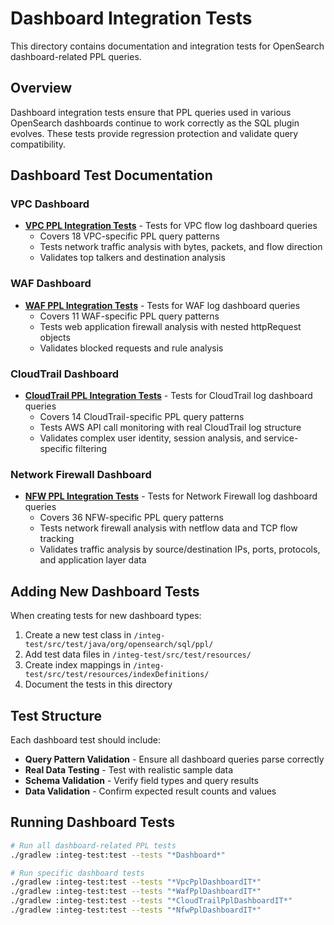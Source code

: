 # Dashboard Integration Tests

This directory contains documentation and integration tests for OpenSearch dashboard-related PPL queries.

## Overview

Dashboard integration tests ensure that PPL queries used in various OpenSearch dashboards continue to work correctly as the SQL plugin evolves. These tests provide regression protection and validate query compatibility.

## Dashboard Test Documentation

### VPC Dashboard
- **[VPC PPL Integration Tests](VPC_PPL_INTEGRATION_TESTS.md)** - Tests for VPC flow log dashboard queries
  - Covers 18 VPC-specific PPL query patterns
  - Tests network traffic analysis with bytes, packets, and flow direction
  - Validates top talkers and destination analysis

### WAF Dashboard
- **[WAF PPL Integration Tests](WAF_PPL_INTEGRATION_TESTS.md)** - Tests for WAF log dashboard queries
  - Covers 11 WAF-specific PPL query patterns
  - Tests web application firewall analysis with nested httpRequest objects
  - Validates blocked requests and rule analysis

### CloudTrail Dashboard
- **[CloudTrail PPL Integration Tests](CLOUDTRAIL_PPL_INTEGRATION_TESTS.md)** - Tests for CloudTrail log dashboard queries
  - Covers 14 CloudTrail-specific PPL query patterns
  - Tests AWS API call monitoring with real CloudTrail log structure
  - Validates complex user identity, session analysis, and service-specific filtering

### Network Firewall Dashboard
- **[NFW PPL Integration Tests](NFW_PPL_INTEGRATION_TESTS.md)** - Tests for Network Firewall log dashboard queries
  - Covers 36 NFW-specific PPL query patterns
  - Tests network firewall analysis with netflow data and TCP flow tracking
  - Validates traffic analysis by source/destination IPs, ports, protocols, and application layer data

## Adding New Dashboard Tests

When creating tests for new dashboard types:

1. Create a new test class in `/integ-test/src/test/java/org/opensearch/sql/ppl/`
2. Add test data files in `/integ-test/src/test/resources/`
3. Create index mappings in `/integ-test/src/test/resources/indexDefinitions/`
4. Document the tests in this directory

## Test Structure

Each dashboard test should include:
- **Query Pattern Validation** - Ensure all dashboard queries parse correctly
- **Real Data Testing** - Test with realistic sample data
- **Schema Validation** - Verify field types and query results
- **Data Validation** - Confirm expected result counts and values

## Running Dashboard Tests

```bash
# Run all dashboard-related PPL tests
./gradlew :integ-test:test --tests "*Dashboard*"

# Run specific dashboard tests
./gradlew :integ-test:test --tests "*VpcPplDashboardIT*"
./gradlew :integ-test:test --tests "*WafPplDashboardIT*"
./gradlew :integ-test:test --tests "*CloudTrailPplDashboardIT*"
./gradlew :integ-test:test --tests "*NfwPplDashboardIT*"
```